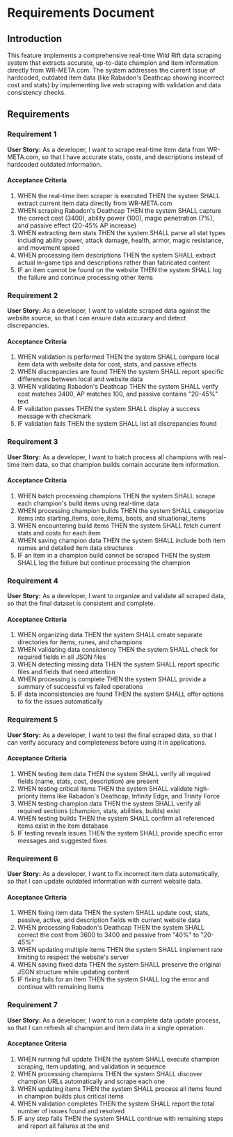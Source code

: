 # Requirements Document

## Introduction

This feature implements a comprehensive real-time Wild Rift data scraping system that extracts accurate, up-to-date champion and item information directly from WR-META.com. The system addresses the current issue of hardcoded, outdated item data (like Rabadon's Deathcap showing incorrect cost and stats) by implementing live web scraping with validation and data consistency checks.

## Requirements

### Requirement 1

**User Story:** As a developer, I want to scrape real-time item data from WR-META.com, so that I have accurate stats, costs, and descriptions instead of hardcoded outdated information.

#### Acceptance Criteria

1. WHEN the real-time item scraper is executed THEN the system SHALL extract current item data directly from WR-META.com
2. WHEN scraping Rabadon's Deathcap THEN the system SHALL capture the correct cost (3400), ability power (100), magic penetration (7%), and passive effect (20-45% AP increase)
3. WHEN extracting item stats THEN the system SHALL parse all stat types including ability power, attack damage, health, armor, magic resistance, and movement speed
4. WHEN processing item descriptions THEN the system SHALL extract actual in-game tips and descriptions rather than fabricated content
5. IF an item cannot be found on the website THEN the system SHALL log the failure and continue processing other items

### Requirement 2

**User Story:** As a developer, I want to validate scraped data against the website source, so that I can ensure data accuracy and detect discrepancies.

#### Acceptance Criteria

1. WHEN validation is performed THEN the system SHALL compare local item data with website data for cost, stats, and passive effects
2. WHEN discrepancies are found THEN the system SHALL report specific differences between local and website data
3. WHEN validating Rabadon's Deathcap THEN the system SHALL verify cost matches 3400, AP matches 100, and passive contains "20-45%" text
4. IF validation passes THEN the system SHALL display a success message with checkmark
5. IF validation fails THEN the system SHALL list all discrepancies found

### Requirement 3

**User Story:** As a developer, I want to batch process all champions with real-time item data, so that champion builds contain accurate item information.

#### Acceptance Criteria

1. WHEN batch processing champions THEN the system SHALL scrape each champion's build items using real-time data
2. WHEN processing champion builds THEN the system SHALL categorize items into starting_items, core_items, boots, and situational_items
3. WHEN encountering build items THEN the system SHALL fetch current stats and costs for each item
4. WHEN saving champion data THEN the system SHALL include both item names and detailed item data structures
5. IF an item in a champion build cannot be scraped THEN the system SHALL log the failure but continue processing the champion

### Requirement 4

**User Story:** As a developer, I want to organize and validate all scraped data, so that the final dataset is consistent and complete.

#### Acceptance Criteria

1. WHEN organizing data THEN the system SHALL create separate directories for items, runes, and champions
2. WHEN validating data consistency THEN the system SHALL check for required fields in all JSON files
3. WHEN detecting missing data THEN the system SHALL report specific files and fields that need attention
4. WHEN processing is complete THEN the system SHALL provide a summary of successful vs failed operations
5. IF data inconsistencies are found THEN the system SHALL offer options to fix the issues automatically

### Requirement 5

**User Story:** As a developer, I want to test the final scraped data, so that I can verify accuracy and completeness before using it in applications.

#### Acceptance Criteria

1. WHEN testing item data THEN the system SHALL verify all required fields (name, stats, cost, description) are present
2. WHEN testing critical items THEN the system SHALL validate high-priority items like Rabadon's Deathcap, Infinity Edge, and Trinity Force
3. WHEN testing champion data THEN the system SHALL verify all required sections (champion, stats, abilities, builds) exist
4. WHEN testing builds THEN the system SHALL confirm all referenced items exist in the item database
5. IF testing reveals issues THEN the system SHALL provide specific error messages and suggested fixes

### Requirement 6

**User Story:** As a developer, I want to fix incorrect item data automatically, so that I can update outdated information with current website data.

#### Acceptance Criteria

1. WHEN fixing item data THEN the system SHALL update cost, stats, passive, active, and description fields with current website data
2. WHEN processing Rabadon's Deathcap THEN the system SHALL correct the cost from 3600 to 3400 and passive from "40%" to "20-45%"
3. WHEN updating multiple items THEN the system SHALL implement rate limiting to respect the website's server
4. WHEN saving fixed data THEN the system SHALL preserve the original JSON structure while updating content
5. IF fixing fails for an item THEN the system SHALL log the error and continue with remaining items

### Requirement 7

**User Story:** As a developer, I want to run a complete data update process, so that I can refresh all champion and item data in a single operation.

#### Acceptance Criteria

1. WHEN running full update THEN the system SHALL execute champion scraping, item updating, and validation in sequence
2. WHEN processing champions THEN the system SHALL discover champion URLs automatically and scrape each one
3. WHEN updating items THEN the system SHALL process all items found in champion builds plus critical items
4. WHEN validation completes THEN the system SHALL report the total number of issues found and resolved
5. IF any step fails THEN the system SHALL continue with remaining steps and report all failures at the end

